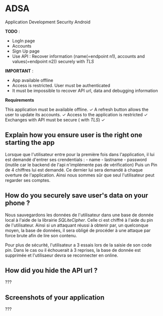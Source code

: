 # ADSA
Application Development Security Android

__TODO__ : 
 - LogIn page
 - Accounts
 - Sign Up page 
 - Use API : Recover information (name(=endpoint n1), accounts and values(=endpoint n2)) securely with _TLS_

__IMPORTANT__ :
 - App available offline
 - Access is restricted. User must be authenticated  
 - It must be impossible to recover API url, data and debugging information


__Requirements__

This application must be available offline. ✓
A refresh button allows the user to update its accounts. ✓
Access to the application is restricted ✓
Exchanges with API must be secure ( with _TLS_) ✓

## Explain how you ensure user is the right one starting the app

Lorsque que l'utilisateur entre pour la première fois dans l'application, il lui est demandé d'entrer ses crendentials : 
    - name
    - lastname
    - password (inutile car le backend de l'api n'implémente pas de vérification)
Puis un Pin de 4 chiffres lui est demandé. Ce dernier lui sera demandé à chaque overture de l'application.
Ainsi nous sommes sûr que seul l'utilisateur peut regarder ses comptes.    

## How do you securely save user's data on your phone ?

Nous sauvegardons les données de l'utilisateur dans une base de donnée local à l'aide de la librairie _SQLiteCipher_. Celle ci est chiffré à l'aide du pin de l'utilisateur.
Ainsi si un attaquant réussi à obtenir par, un quelconque moyen, la base de données, il sera obligé de procéder à une attaque par force brute afin de lire son contenu.

Pour plus de sécurité, l'utilisateur a 3 essais lors de la saisie de son code pin. Dans le cas ou il échouerait à 3 reprises, la base de donnée est supprimée et l'utilisaeur devra se reconnecter en online.

## How did you hide the API url ?

???

## Screenshots of your application

???

